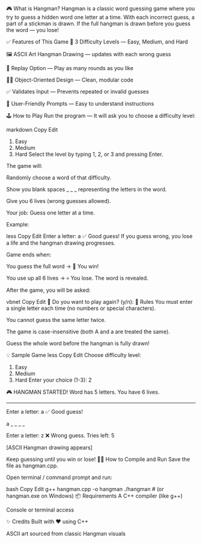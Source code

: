 🎮 What is Hangman?
Hangman is a classic word guessing game where you try to guess a hidden word one letter at a time. With each incorrect guess, a part of a stickman is drawn. If the full hangman is drawn before you guess the word — you lose!

✅ Features of This Game
🧠 3 Difficulty Levels — Easy, Medium, and Hard

🖼️ ASCII Art Hangman Drawing — updates with each wrong guess

🔁 Replay Option — Play as many rounds as you like

🧍‍♂️ Object-Oriented Design — Clean, modular code

✅ Validates Input — Prevents repeated or invalid guesses

💬 User-Friendly Prompts — Easy to understand instructions

🕹️ How to Play
Run the program — It will ask you to choose a difficulty level:

markdown
Copy
Edit
1. Easy
2. Medium
3. Hard
Select the level by typing 1, 2, or 3 and pressing Enter.

The game will:

Randomly choose a word of that difficulty.

Show you blank spaces _ _ _ representing the letters in the word.

Give you 6 lives (wrong guesses allowed).

Your job: Guess one letter at a time.

Example:

less
Copy
Edit
Enter a letter: a
✅ Good guess!
If you guess wrong, you lose a life and the hangman drawing progresses.

Game ends when:

You guess the full word → 🎉 You win!

You use up all 6 lives → 💀 You lose. The word is revealed.

After the game, you will be asked:

vbnet
Copy
Edit
🔁 Do you want to play again? (y/n):
📝 Rules
You must enter a single letter each time (no numbers or special characters).

You cannot guess the same letter twice.

The game is case-insensitive (both A and a are treated the same).

Guess the whole word before the hangman is fully drawn!

💡 Sample Game
less
Copy
Edit
Choose difficulty level:
1. Easy
2. Medium
3. Hard
Enter your choice (1-3): 2

🎮 HANGMAN STARTED! Word has 5 letters. You have 6 lives.

_ _ _ _ _

Enter a letter: a
✅ Good guess!

a _ _ _ _

Enter a letter: z
❌ Wrong guess. Tries left: 5

[ASCII Hangman drawing appears]

Keep guessing until you win or lose!
🧑‍💻 How to Compile and Run
Save the file as hangman.cpp.

Open terminal / command prompt and run:

bash
Copy
Edit
g++ hangman.cpp -o hangman
./hangman   # (or hangman.exe on Windows)
📦 Requirements
A C++ compiler (like g++)

Console or terminal access

✨ Credits
Built with ❤️ using C++

ASCII art sourced from classic Hangman visuals

